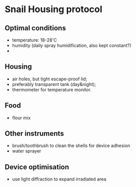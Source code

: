 Snail Housing protocol
=================

Optimal conditions
--------------------
* temperature: 18-28'C
* humidity (daily spray humidification, also kept constant?)
* 

Housing
--------------
* air holes, but tight escape-proof lid;
* preferably transparent tank (day&night);
* thermometer for temperature monitor.


Food
-----
* flour mix


Other instruments
-------------------
* brush/toothbrush to clean the shells for device adhesion
* water sprayer
 



Device optimisation
---------------------
* use light diffraction to expand irradiated area
 
